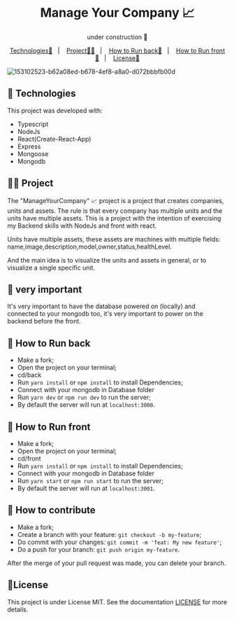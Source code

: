 <p align = "center" >
  <h1 align="center">Manage Your Company 📈</h1>
  <p align="center">under construction 👷</p>
</p>

<p align="center">
  <a href="#-Technologies">Technologies🚀</a>&nbsp;&nbsp;&nbsp;|&nbsp;&nbsp;&nbsp;
  <a href="#-Project">Project🧑‍💻</a>&nbsp;&nbsp;&nbsp;|&nbsp;&nbsp;&nbsp;
    <a href="#-How-to-Run-back">How to Run back🏃</a>&nbsp;&nbsp;&nbsp;|&nbsp;&nbsp;&nbsp;
    <a href="#-How-to-Run-front">How to Run front🏃</a>&nbsp;&nbsp;&nbsp;|&nbsp;&nbsp;&nbsp;
  <a href="#-License">License📝</a>
</p>


![153102523-b62a08ed-b678-4ef8-a8a0-d072bbbfb00d](https://user-images.githubusercontent.com/72769991/153102922-ec37050b-09dd-41e0-96b1-cbfd26b08525.gif) 


## 🚀 Technologies
This project was developed with:
- Typescript
- NodeJs
- React(Create-React-App)
- Express
- Mongoose
- Mongodb

## 🧑‍💻 Project
The "ManageYourCompany" 📈 project is a project that creates companies, units and assets. The rule is that every company has multiple units and the units have multiple assets.
This is a project with the intention of exercising my Backend skills with NodeJs and front with react.

Units have multiple assets, these assets are machines with multiple fields: name,image,description,model,owner,status,healthLevel.

And the main idea is to visualize the units and assets in general, or to visualize a single specific unit.

## 🚨 very important
It's very important to have the database powered on (locally) and connected to your mongodb too, it's very important to power on the backend before the front.

## 🏃 How to Run back

- Make a fork;
- Open the project on your terminal;
- cd/back
- Run `yarn install` or `npm install` to install Dependencies;
- Connect with your mongodb in Database folder
- Run `yarn dev` or `npm run dev` to run the server;
- By default the server will run at `localhost:3000`.

## 🏃 How to Run front

- Make a fork;
- Open the project on your terminal;
- cd/front
- Run `yarn install` or `npm install` to install Dependencies;
- Connect with your mongodb in Database folder
- Run `yarn start` or `npm run start` to run the server;
- By default the server will run at `localhost:3001`.

## 🤔 How to contribute
- Make a fork;
- Create a branch with your feature: `git checkout -b my-feature`;
- Do commit with your changes: `git commit -m 'feat: My new feature'`;
- Do a push for your branch: `git push origin my-feature`.

After the merge of your pull request was made, you can delete your branch.

## :memo:License

This project is under License MIT. See the documentation [LICENSE](LICENSE) for more details.
